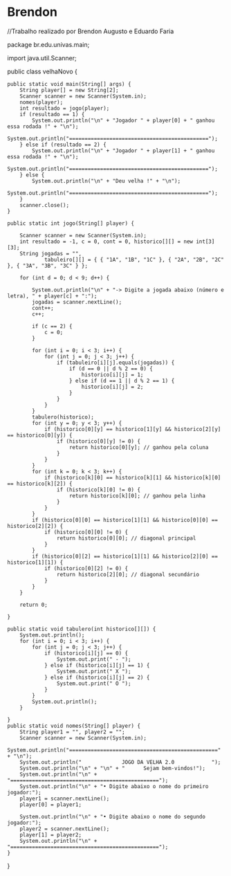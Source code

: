 # Brendon
//Trabalho realizado por Brendon Augusto e Eduardo Faria

package br.edu.univas.main;

import java.util.Scanner;

public class velhaNovo {
	

	public static void main(String[] args) {
		String player[] = new String[2];
		Scanner scanner = new Scanner(System.in);
		nomes(player);
		int resultado = jogo(player);
		if (resultado == 1) {
			System.out.println("\n" + "Jogador " + player[0] + " ganhou essa rodada !" + "\n");
			System.out.println("=============================================");
		} else if (resultado == 2) {
			System.out.println("\n" + "Jogador " + player[1] + " ganhou essa rodada !" + "\n");
			System.out.println("=============================================");
		} else {
			System.out.println("\n" + "Deu velha !" + "\n");
			System.out.println("=============================================");
		}
		scanner.close();
	}

	public static int jogo(String[] player) {

		Scanner scanner = new Scanner(System.in);
		int resultado = -1, c = 0, cont = 0, historico[][] = new int[3][3];
		String jogadas = "",
				tabuleiro[][] = { { "1A", "1B", "1C" }, { "2A", "2B", "2C" }, { "3A", "3B", "3C" } };

		for (int d = 0; d < 9; d++) {

			System.out.println("\n" + "-> Digite a jogada abaixo (número e letra), " + player[c] + ":");
			jogadas = scanner.nextLine();
			cont++;
			c++;

			if (c == 2) {
				c = 0;
			}

			for (int i = 0; i < 3; i++) {
				for (int j = 0; j < 3; j++) {
					if (tabuleiro[i][j].equals(jogadas)) {
						if (d == 0 || d % 2 == 0) {
							historico[i][j] = 1;
						} else if (d == 1 || d % 2 == 1) {
							historico[i][j] = 2;
						}
					}
				}
			}
			tabulero(historico);
			for (int y = 0; y < 3; y++) {
				if (historico[0][y] == historico[1][y] && historico[2][y] == historico[0][y]) {
					if (historico[0][y] != 0) {
						return historico[0][y]; // ganhou pela coluna
					}
				}
			}
			for (int k = 0; k < 3; k++) {
				if (historico[k][0] == historico[k][1] && historico[k][0] == historico[k][2]) {
					if (historico[k][0] != 0) {
						return historico[k][0]; // ganhou pela linha
					}
				}
			}
			if (historico[0][0] == historico[1][1] && historico[0][0] == historico[2][2]) {
				if (historico[0][0] != 0) {
					return historico[0][0]; // diagonal principal
				}
			}
			if (historico[0][2] == historico[1][1] && historico[2][0] == historico[1][1]) {
				if (historico[0][2] != 0) {
					return historico[2][0]; // diagonal secundário
				}
			}
		}

		return 0;

	}

	public static void tabulero(int historico[][]) {
		System.out.println();
		for (int i = 0; i < 3; i++) {
			for (int j = 0; j < 3; j++) {
				if (historico[i][j] == 0) {
					System.out.print(" - ");
				} else if (historico[i][j] == 1) {
					System.out.print(" X ");
				} else if (historico[i][j] == 2) {
					System.out.print(" O ");
				}
			}
			System.out.println();
		}

	}
	public static void nomes(String[] player) {
		String player1 = "", player2 = "";
		Scanner scanner = new Scanner(System.in);
		System.out.println("================================================" + "\n");
		System.out.println("             JOGO DA VELHA 2.0            ");
		System.out.println("\n" + "\n" + "      Sejam bem-vindos!");
		System.out.println("\n" + "================================================");
		System.out.println("\n" + "• Digite abaixo o nome do primeiro jogador:");
		player1 = scanner.nextLine();
		player[0] = player1;

		System.out.println("\n" + "• Digite abaixo o nome do segundo jogador:");
		player2 = scanner.nextLine();
		player[1] = player2;
		System.out.println("\n" + "================================================");
	}

}
